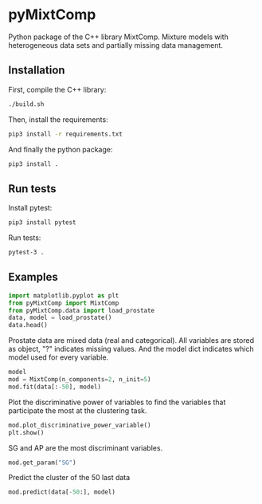 # pyMixtComp

Python package of the C++ library MixtComp.
Mixture models with heterogeneous data sets and partially missing data management.

## Installation

First, compile the C++ library:

``` bash
./build.sh
```

Then, install the requirements:

``` bash
pip3 install -r requirements.txt
```

And finally the python package:

``` bash
pip3 install .
```

## Run tests

Install pytest:

``` bash
pip3 install pytest
```

Run tests:

``` bash
pytest-3 .
```

## Examples

``` python
import matplotlib.pyplot as plt
from pyMixtComp import MixtComp
from pyMixtComp.data import load_prostate
data, model = load_prostate()
data.head()
```

Prostate data are mixed data (real and categorical). All variables are stored as object, "?" indicates missing values.
And the model dict indicates which model used for every variable.

``` python
model
mod = MixtComp(n_components=2, n_init=5)
mod.fit(data[:-50], model)
```

Plot the discriminative power of variables to find the variables that participate the most at the clustering task.

``` python
mod.plot_discriminative_power_variable()
plt.show()
```

SG and AP are the most discriminant variables.

``` python
mod.get_param("SG")
```

Predict the cluster of the 50 last data

``` python
mod.predict(data[-50:], model)
```
